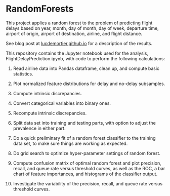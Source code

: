 # RandomForests

This project applies a random forest to the problem of predicting flight delays based on year, month, day of month, day of week, departure time, airport of origin, airport of destination, airline, and flight distance.

See blog post at [lucdemortier.github.io](http://lucdemortier.github.io/articles/16/RandomForestsWiMLDS) for a description of the results.

This repository contains the Jupyter notebook used for the analysis, FlightDelayPrediction.ipynb, with code to perform the following calculations:

1. Read airline data into Pandas dataframe, clean up, and compute basic statistics.

1. Plot normalized feature distributions for delay and no-delay subsamples.

1. Compute intrinsic discrepancies.

1. Convert categorical variables into binary ones.

1. Recompute intrinsic discrepancies.

1. Split data set into training and testing parts, with option to adjust the prevalence in either part.

1. Do a quick preliminary fit of a random forest classifier to the training data set, to make sure things are working as expected.

1. Do grid search to optimize hyper-parameter settings of random forest.

1. Compute confusion matrix of optimal random forest and plot precision, recall, and queue rate versus threshold curves, as well as the ROC, a bar chart of feature importances, and histograms of the classifier output.

1. Investigate the variability of the precision, recall, and queue rate versus threshold curves.
